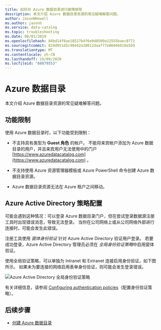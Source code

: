 ```yaml
---
title: 如何对 Azure 数据目录进行故障排除
description: 本文介绍 Azure 数据目录资源的常见疑难解答问题。
author: JasonWHowell
ms.author: jasonh
ms.service: data-catalog
ms.topic: troubleshooting
ms.date: 08/01/2019
ms.openlocfilehash: 84bd14f8ae18527b4f6e9d8509a12555baec8771
ms.sourcegitcommit: 829d951d5c90442a38012daaf77e86046018e5b9
ms.translationtype: MT
ms.contentlocale: zh-CN
ms.lasthandoff: 10/09/2020
ms.locfileid: "68879553"
---
```

# <a name="troubleshooting-azure-data-catalog"></a> Azure 数据目录

本文介绍 Azure 数据目录资源的常见疑难解答问题。 

## <a name="functionality-limitations"></a>功能限制

使用 Azure 数据目录时，以下功能受到限制：

- 不支持具有类型为 **Guest 角色** 的帐户。 不能将来宾帐户添加为 Azure 数据目录的用户，并且来宾用户无法使用中的门户 [https://www.azuredatacatalog.com](https://www.azuredatacatalog.com) 。

- 不支持使用 Azure 资源管理器模板或 Azure PowerShell 命令创建 Azure 数据目录资源。

- Azure 数据目录资源无法在 Azure 租户之间移动。

## <a name="azure-active-directory-policy-configuration"></a>Azure Active Directory 策略配置

可能会遇到这种情况：可以登录 Azure 数据目录门户，但在尝试登录数据源注册工具时出现错误消息，导致无法登录。 当你在公司网络上或从公司网络外部进行连接时，可能会发生此错误。

注册工具使用 *窗体身份验证* 针对 Azure Active Directory 验证用户登录。 若要成功登录，Azure Active Directory 管理员必须在 *全局身份验证策略*中启用窗体验证。

使用全局验证策略，可以单独为 Intranet 和 Extranet 连接启用身份验证，如下图所示。 如果未为要连接的网络启用表单身份验证，则可能会发生登录错误。

 ![Azure Active Directory 全局身份验证策略](./media/troubleshoot-policy-configuration/global-auth-policy.png)

有关详细信息，请参阅 [Configuring authentication policies](/previous-versions/windows/it-pro/windows-server-2012-R2-and-2012/dn486781(v=ws.11))（配置身份验证策略）。

## <a name="next-steps"></a>后续步骤

* [创建 Azure 数据目录](data-catalog-get-started.md)
